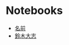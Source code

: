 # Notebooks

* [名前](http://nbviewer.jupyter.org/github/OyamaZemi/exercises2016/blob/master/ex01/lin_interp_demo.ipynb)
* [鈴木大志](http://nbviewer.jupyter.org/github/SUZUKITAISHI/interpolation/blob/master/lin_interp2.ipynb)

